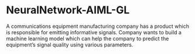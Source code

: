 # NeuralNetwork-AIML-GL
A  communications  equipment  manufacturing  company  has  a  product  which  is  responsible  for  emitting  informative  signals. Company  wants  to  build  a  machine  learning  model  which  can  help  the  company  to  predict  the  equipment’s  signal  quality  using  various parameters.
